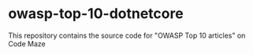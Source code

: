 # owasp-top-10-dotnetcore
This repository contains the source code for "OWASP Top 10 articles" on Code Maze
